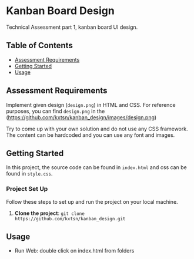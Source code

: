 # Kanban Board Design
Technical Assessment part 1, kanban board UI design.

## Table of Contents
- [Assessment Requirements](#assessment-requirements)
- [Getting Started](#getting-started)
- [Usage](#usage)

## Assessment Requirements
Implement given design (`design.png`) in HTML and CSS.
For reference purposes, you can find `design.png` in the (https://github.com/kxtsn/kanban_design/images/design.png)

Try to come up with your own solution and do not use any CSS framework. The content can be hardcoded and you can use any font and images.

## Getting Started
In this project, the source code can be found in `index.html` and css can be found in `style.css`.

### Project Set Up
Follow these steps to set up and run the project on your local machine.

1. **Clone the project**:
   `git clone https://github.com/kxtsn/kanban_design.git`

## Usage
 - Run Web:
   double click on index.html from folders
     




  
